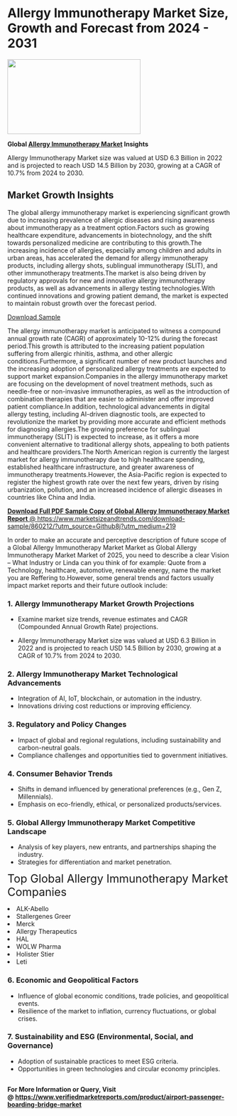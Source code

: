 <H1>Allergy Immunotherapy Market Size, Growth and Forecast from 2024 - 2031</H1><img class="aligncenter size-medium wp-image-584254" src="https://thirdeyenews.in/wp-content/uploads/2024/09/Global-Market-Research-300x168.jpeg" alt="" width="300" height="168" /><p><strong>Global&nbsp;<a href="https://www.marketsizeandtrends.com/download-sample/860212/?utm_source=Github8j?utm_medium=219">Allergy Immunotherapy Market</a> Insights</strong></p><p>Allergy Immunotherapy Market size was valued at USD 6.3 Billion in 2022 and is projected to reach USD 14.5 Billion by 2030, growing at a CAGR of 10.7% from 2024 to 2030.</p><p><h2>Market Growth Insights</h2> <p>The global allergy immunotherapy market is experiencing significant growth due to increasing prevalence of allergic diseases and rising awareness about immunotherapy as a treatment option.Factors such as growing healthcare expenditure, advancements in biotechnology, and the shift towards personalized medicine are contributing to this growth.The increasing incidence of allergies, especially among children and adults in urban areas, has accelerated the demand for allergy immunotherapy products, including allergy shots, sublingual immunotherapy (SLIT), and other immunotherapy treatments.The market is also being driven by regulatory approvals for new and innovative allergy immunotherapy products, as well as advancements in allergy testing technologies.With continued innovations and growing patient demand, the market is expected to maintain robust growth over the forecast period.</p> <p><a href="#">Download Sample</a></p> <p>The allergy immunotherapy market is anticipated to witness a compound annual growth rate (CAGR) of approximately 10-12% during the forecast period.This growth is attributed to the increasing patient population suffering from allergic rhinitis, asthma, and other allergic conditions.Furthermore, a significant number of new product launches and the increasing adoption of personalized allergy treatments are expected to support market expansion.Companies in the allergy immunotherapy market are focusing on the development of novel treatment methods, such as needle-free or non-invasive immunotherapies, as well as the introduction of combination therapies that are easier to administer and offer improved patient compliance.In addition, technological advancements in digital allergy testing, including AI-driven diagnostic tools, are expected to revolutionize the market by providing more accurate and efficient methods for diagnosing allergies.The growing preference for sublingual immunotherapy (SLIT) is expected to increase, as it offers a more convenient alternative to traditional allergy shots, appealing to both patients and healthcare providers.The North American region is currently the largest market for allergy immunotherapy due to high healthcare spending, established healthcare infrastructure, and greater awareness of immunotherapy treatments.However, the Asia-Pacific region is expected to register the highest growth rate over the next few years, driven by rising urbanization, pollution, and an increased incidence of allergic diseases in countries like China and India.</p> <p><a href="#"></p><p><span class=""><strong>Download Full PDF Sample Copy of Global Allergy Immunotherapy Market Report</strong> @ <a href="https://www.marketsizeandtrends.com/download-sample/860212/?utm_source=Github8j?utm_medium=219" target="_blank">https://www.marketsizeandtrends.com/download-sample/860212/?utm_source=Github8j?utm_medium=219</a></span></p><p>In order to make an accurate and perceptive description of future scope of a Global&nbsp;Allergy Immunotherapy Market Market as Global&nbsp;Allergy Immunotherapy Market Market of 2025, you need to describe a clear Vision &ndash; What Industry or Linda can you think of for example: Quote from a Technology, healthcare, automotive, renewable energy, name the market you are Reffering to.However, some general trends and factors usually impact market reports and their future outlook include:</p><h3>1.&nbsp;<strong>Allergy Immunotherapy Market Growth Projections</strong></h3><ul><li>Examine market size trends, revenue estimates and CAGR (Compounded Annual Growth Rate) projections.</li><li><p>Allergy Immunotherapy Market size was valued at USD 6.3 Billion in 2022 and is projected to reach USD 14.5 Billion by 2030, growing at a CAGR of 10.7% from 2024 to 2030.</p></li></ul><h3>2.&nbsp;<strong>Allergy Immunotherapy Market Technological Advancements</strong></h3><ul><li>Integration of AI, IoT, blockchain, or automation in the industry.</li><li>Innovations driving cost reductions or improving efficiency.</li></ul><h3>3.&nbsp;<strong>Regulatory and Policy Changes</strong></h3><ul><li>Impact of global and regional regulations, including sustainability and carbon-neutral goals.</li><li>Compliance challenges and opportunities tied to government initiatives.</li></ul><h3>4.&nbsp;<strong>Consumer Behavior Trends</strong></h3><ul><li>Shifts in demand influenced by generational preferences (e.g., Gen Z, Millennials).</li><li>Emphasis on eco-friendly, ethical, or personalized products/services.</li></ul><h3>5.&nbsp;<strong>Global Allergy Immunotherapy Market Competitive Landscape</strong></h3><ul><li>Analysis of key players, new entrants, and partnerships shaping the industry.</li><li>Strategies for differentiation and market penetration.</li></ul><p data-pm-slice="1 1 []"><span style="color: inherit; font-family: inherit; font-size: 25px;">Top Global Allergy Immunotherapy Market Companies</span></p><div class="" data-test-id=""><p><li>ALK-Abello</li><li> Stallergenes Greer</li><li> Merck</li><li> Allergy Therapeutics</li><li> HAL</li><li> WOLW Pharma</li><li> Holister Stier</li><li> Leti</li></p></div><h3>6.&nbsp;<strong>Economic and Geopolitical Factors</strong></h3><ul><li>Influence of global economic conditions, trade policies, and geopolitical events.</li><li>Resilience of the market to inflation, currency fluctuations, or global crises.</li></ul><h3>7.&nbsp;<strong>Sustainability and ESG (Environmental, Social, and Governance)</strong></h3><ul><li>Adoption of sustainable practices to meet ESG criteria.</li><li>Opportunities in green technologies and circular economy principles.</li></ul><h2><strong style="font-size: 14px;">For More Information or Query, Visit @&nbsp;</strong><a style="background-color: #ffffff; font-size: 14px;" href="https://www.marketsizeandtrends.com/report/allergy-immunotherapy-market/" target="_blank">https://www.verifiedmarketreports.com/product/airport-passenger-boarding-bridge-market</a></h2>